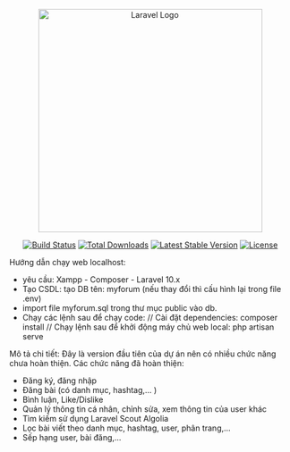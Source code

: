 <p align="center"><a href="https://laravel.com" target="_blank"><img src="https://raw.githubusercontent.com/laravel/art/master/logo-lockup/5%20SVG/2%20CMYK/1%20Full%20Color/laravel-logolockup-cmyk-red.svg" width="400" alt="Laravel Logo"></a></p>

<p align="center">
<a href="https://github.com/laravel/framework/actions"><img src="https://github.com/laravel/framework/workflows/tests/badge.svg" alt="Build Status"></a>
<a href="https://packagist.org/packages/laravel/framework"><img src="https://img.shields.io/packagist/dt/laravel/framework" alt="Total Downloads"></a>
<a href="https://packagist.org/packages/laravel/framework"><img src="https://img.shields.io/packagist/v/laravel/framework" alt="Latest Stable Version"></a>
<a href="https://packagist.org/packages/laravel/framework"><img src="https://img.shields.io/packagist/l/laravel/framework" alt="License"></a>
</p>

Hướng dẫn chạy web localhost:
- yêu cầu: Xampp - Composer - Laravel 10.x
- Tạo CSDL: tạo DB tên: myforum (nếu thay đổi thì cấu hình lại trong file .env)
- import file myforum.sql trong thư mục public vào db.
- Chạy các lệnh sau để chạy code:
  // Cài đặt dependencies: composer install
  // Chạy lệnh sau để khởi động máy chủ web local: php artisan serve

Mô tả chi tiết:
Đây là version đầu tiên của dự án nên có nhiều chức năng chưa hoàn thiện.
Các chức năng đã hoàn thiện:
- Đăng ký, đăng nhập
- Đăng bài (có danh mục, hashtag,... )
- Bình luận, Like/Dislike
- Quản lý thông tin cá nhân, chỉnh sửa, xem thông tin của user khác
- Tìm kiếm sử dụng Laravel Scout Algolia
- Lọc bài viết theo danh mục, hashtag, user, phân trang,...
-  Sếp hạng user, bài đăng,...
 
